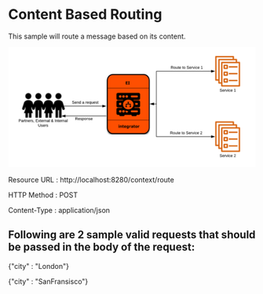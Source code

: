 # Content Based Routing

This sample will route a message based on its content.

![img](https://github.com/NatashaWso2/SA-Tutorials/blob/master/Content-Based-Routing/Resources/Content-based-routing.png)

Resource URL : http://localhost:8280/context/route

HTTP Method  : POST

Content-Type : application/json

## Following are 2 sample valid requests that should be passed in the body of the request:

{"city" : "London"}

{"city" : "SanFransisco"}
